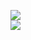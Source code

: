 [![](https://img.shields.io/badge/Made%20With-Github%20Spray-lightgrey.svg?style=for-the-badge&logo=github)](https://github.com/Annihil/github-spray#21706)  
[![](https://i.imgur.com/2DrTn0Z.gif)](https://github.com/Annihil/github-spray)